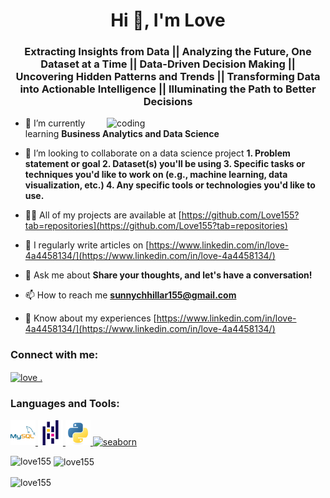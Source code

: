 <h1 align="center">Hi 👋, I'm Love</h1>
<h3 align="center">Extracting Insights from Data || Analyzing the Future, One Dataset at a Time || Data-Driven Decision Making || Uncovering Hidden Patterns and Trends || Transforming Data into Actionable Intelligence || Illuminating the Path to Better Decisions</h3>

<img align="right" alt="coding" width=350 src="https://github.com/user-attachments/assets/a6cbc969-ef4f-4958-801c-25a4998d5447">




- 🌱 I’m currently learning **Business Analytics and Data Science**

- 👯 I’m looking to collaborate on a data science project **1. Problem statement or goal 2. Dataset(s) you'll be using 3. Specific tasks or techniques you'd like to work on (e.g., machine learning, data visualization, etc.) 4. Any specific tools or technologies you'd like to use.**

- 👨‍💻 All of my projects are available at [https://github.com/Love155?tab=repositories](https://github.com/Love155?tab=repositories)

- 📝 I regularly write articles on [https://www.linkedin.com/in/love-4a4458134/](https://www.linkedin.com/in/love-4a4458134/)

- 💬 Ask me about **Share your thoughts, and let's have a conversation!**

- 📫 How to reach me **sunnychhillar155@gmail.com**

- 📄 Know about my experiences [https://www.linkedin.com/in/love-4a4458134/](https://www.linkedin.com/in/love-4a4458134/)

<h3 align="left">Connect with me:</h3>
<p align="left">
<a href="https://linkedin.com/in/love ." target="blank"><img align="center" src="https://raw.githubusercontent.com/rahuldkjain/github-profile-readme-generator/master/src/images/icons/Social/linked-in-alt.svg" alt="love ." height="30" width="40" /></a>
</p>

<h3 align="left">Languages and Tools:</h3>
<p align="left"> <a href="https://www.mysql.com/" target="_blank" rel="noreferrer"> <img src="https://raw.githubusercontent.com/devicons/devicon/master/icons/mysql/mysql-original-wordmark.svg" alt="mysql" width="40" height="40"/> </a> <a href="https://pandas.pydata.org/" target="_blank" rel="noreferrer"> <img src="https://raw.githubusercontent.com/devicons/devicon/2ae2a900d2f041da66e950e4d48052658d850630/icons/pandas/pandas-original.svg" alt="pandas" width="40" height="40"/> </a> <a href="https://www.python.org" target="_blank" rel="noreferrer"> <img src="https://raw.githubusercontent.com/devicons/devicon/master/icons/python/python-original.svg" alt="python" width="40" height="40"/> </a> <a href="https://seaborn.pydata.org/" target="_blank" rel="noreferrer"> <img src="https://seaborn.pydata.org/_images/logo-mark-lightbg.svg" alt="seaborn" width="40" height="40"/> </a> </p>

<p><img align="left" src="https://github-readme-stats.vercel.app/api/top-langs?username=love155&show_icons=true&locale=en&layout=compact" alt="love155" /></p>

<p>&nbsp;<img align="center" src="https://github-readme-stats.vercel.app/api?username=love155&show_icons=true&locale=en" alt="love155" /></p>

<p><img align="center" src="https://github-readme-streak-stats.herokuapp.com/?user=love155&" alt="love155" /></p>
